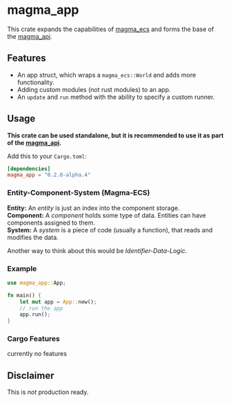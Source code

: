 # magma_app

This crate expands the capabilities of [magma_ecs](https://codeberg.org/DynamicGoose/magma-ecs) and forms the base of the [magma_api](https://codeberg.org/DynamicGoose/magma-api).

## Features

- An app struct, which wraps a `magma_ecs::World` and adds more functionality.
- Adding custom modules (not rust modules) to an app.
- An `update` and `run` method with the ability to specify a custom runner.

## Usage

**This crate can be used standalone, but it is recommended to use it as part of the [magma_api](https://crates.io/crates/magma_api).**

Add this to your `Cargo.toml`:

```toml
[dependencies]
magma_app = "0.2.0-alpha.4"
```

### Entity-Component-System (Magma-ECS)

**Entity:** An *entity* is just an index into the component storage.  
**Component:** A *component* holds some type of data. Entities can have components assigned to them.  
**System:** A *system* is a piece of code (usually a function), that reads and modifies the data.  

Another way to think about this would be *Identifier-Data-Logic*.

### Example

```rust
use magma_app::App;

fn main() {
    let mut app = App::new();
    // run the app
    app.run();
}
```

### Cargo Features

currently no features

## Disclaimer

This is *not* production ready.
